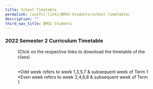 ```yaml
---
title: School Timetable
permalink: /useful-links/BMSS-Students/school-timetable/
description: ""
third_nav_title: BMSS Students
---
```

### 2022 Semester 2 Curriculum Timetable  

<figure> (Click on the respective links to download the timetable of the class)<br><br>

*Odd week refers to week 1,3,5,7 & subsequent week of Term 1  <br>
*Even week refers to week 2,4,6,8 & subsequent week of Term 1 </figure>